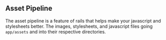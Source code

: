 ## Asset Pipeline
The asset pipeline is a feature of rails that helps make your javascript and stylesheets better. The images, stylesheets, and javascript files going `app/assets` and into their respective directories.